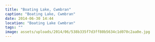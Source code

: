 ```yaml
---
title: "Boating Lake, Cwmbran"
caption: "Boating Lake, Cwmbran"
date: 2014-06-30 14:44
location: "Boating Lake Cwmbran"
tags: ""
image: assets/uploads/2014/06/538b335f7d3ff80b5634c1d070c2aa0e.jpg
---
```

